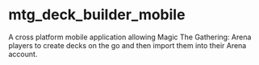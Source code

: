 # mtg_deck_builder_mobile

A cross platform mobile application allowing Magic The Gathering: Arena
players to create decks on the go and then import them into their Arena account.


